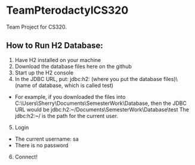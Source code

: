 # TeamPterodactylCS320
Team Project for CS320. 

## How to Run H2 Database:

1. Have H2 installed on your machine
2. Download the database files here on the github
3. Start up the H2 console
4. In the JDBC URL, put: jdbc:h2: (where you put the database files)\\ (name of database, which is called test)
* For example, if you downloaded the files into C:\\Users\\Sherry\Documents\\SemesterWork\\Database, then the JDBC URL would be jdbc:h2:\~/Documents\\SemesterWork\\Database\\test  The jdbc:h2:\~/ is the path for the current user.
5. Login
* The current username: sa
* There is no password
6. Connect!

